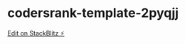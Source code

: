 # codersrank-template-2pyqjj

[Edit on StackBlitz ⚡️](https://stackblitz.com/edit/codersrank-template-2pyqjj)